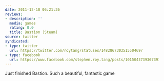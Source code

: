 ```yaml
---
date: 2011-12-18 06:21:26
reviews:
- description: ''
  media: games
  rating: 0.0
  title: Bastion (Steam)
source: twitter
syndicated:
- type: twitter
  url: https://twitter.com/roytang/statuses/148286730351550469/
- type: facebook
  url: https://www.facebook.com/stephen.roy.tang/posts/10150437393673912
---
```


Just finished Bastion. Such a beautiful, fantastic game